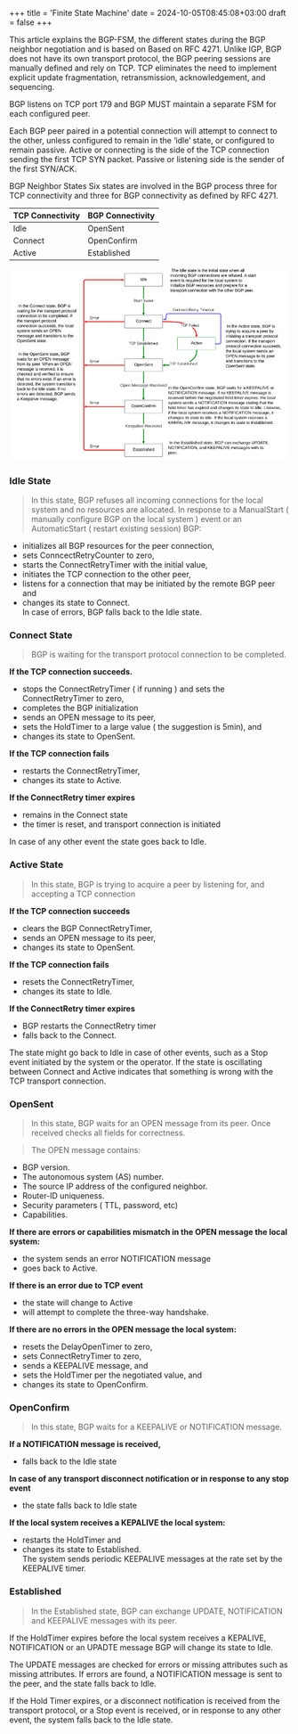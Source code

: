 +++
title = 'Finite State Machine'
date = 2024-10-05T08:45:08+03:00
draft = false
+++


This article explains the BGP-FSM, the different states during the BGP neighbor negotiation and is based on Based on RFC 4271.  Unlike IGP, BGP does not have its own transport protocol, the BGP peering sessions are manually defined and rely on TCP. TCP eliminates the need to implement explicit update fragmentation, retransmission, acknowledgement, and sequencing.

BGP listens on TCP port 179 and BGP MUST maintain a separate FSM for each configured peer.

Each BGP peer paired in a potential connection will attempt to connect to the other, unless configured to remain in the ‘idle’ state, or configured to remain passive. Active or connecting is the side of the TCP connection sending the first TCP SYN packet. Passive or listening side is the sender of the first SYN/ACK.

BGP Neighbor States
Six states are involved in the BGP process three for TCP connectivity and three for BGP connectivity as defined by RFC 4271.

| TCP Connectivity | BGP Connectivity |
| ---------------- | ---------------- | 
| Idle             | OpenSent         |
| Connect          | OpenConfirm      |
| Active           | Established      |  


![Finite State Machine](fsm-v1.png)

### Idle State
> In this state, BGP refuses all incoming connections for the local system and no resources are allocated. In response to a ManualStart ( manually configure BGP on the local system ) event or an AutomaticStart ( restart existing session) BGP:

- initializes all BGP resources for the peer connection,
- sets ConncectRetryCounter to zero,
- starts the ConnectRetryTimer with the initial value,
- initiates the TCP connection to the other peer,
- listens for a connection that may be initiated by the remote BGP peer and
- changes its state to Connect.  
In case of errors, BGP falls back to the Idle state.

### Connect State
>BGP is waiting for the transport protocol connection to be completed.

**If the TCP connection succeeds.**  

- stops the ConnectRetryTimer ( if running ) and sets the ConnectRetryTimer to zero,
- completes the BGP initialization
- sends an OPEN message to its peer,
- sets the HoldTimer to a large value ( the suggestion is 5min), and
- changes its state to OpenSent.  

**If the TCP connection fails**  

- restarts the ConnectRetryTimer,
- changes its state to Active.  

**If the ConnectRetry timer expires**  

- remains in the Connect state
- the timer is reset, and transport connection is initiated  

In case of any other event the state goes back to Idle.

### Active State
> In this state, BGP is trying to acquire a peer by listening for, and accepting a TCP connection

**If the TCP connection succeeds**  

- clears the BGP ConnectRetryTimer,
- sends an OPEN message to its peer,
- changes its state to OpenSent.  

**If the TCP connection fails**  

- resets the ConnectRetryTimer,
- changes its state to Idle.  

**If the ConnectRetry timer expires**  

- BGP restarts the ConnectRetry timer
- falls back to the Connect.  

The state might go back to Idle in case of other events, such as a Stop event initiated by the system or the operator. If the state is oscillating between Connect and Active indicates that something is wrong with the TCP transport connection.

### OpenSent

> In this state, BGP waits for an OPEN message from its peer. Once received checks all fields for correctness.

> The OPEN message contains:

- BGP version.
- The autonomous system (AS) number.
- The source IP address of the configured neighbor.
- Router-ID uniqueness.
- Security parameters ( TTL, password, etc)
- Capabilities.  

**If there are errors or capabilities mismatch in the OPEN message the local system:**  

- the system sends an error NOTIFICATION message
- goes back to Active.  

**If there is an error due to TCP event**  

- the state will change to Active
- will attempt to complete the three-way handshake.  

**If there are no errors in the OPEN message the local system:**  

- resets the DelayOpenTimer to zero,
- sets ConnectRetryTimer to zero,
- sends a KEEPALIVE message, and
- sets the HoldTimer per the negotiated value, and
- changes its state to OpenConfirm.

### OpenConfirm
> In this state, BGP waits for a KEEPALIVE or NOTIFICATION message.

**If a NOTIFICATION message is received,**  

- falls back to the Idle state  

**In case of any transport disconnect notification or in response to any stop event**  

- the state falls back to Idle state  

**If the local system receives a KEPALIVE the local system:** 

- restarts the HoldTimer and
- changes its state to Established.  
The system sends periodic KEEPALIVE messages at the rate set by the KEEPALIVE timer.

### Established
> In the Established state, BGP can exchange UPDATE, NOTIFICATION and KEEPALIVE messages with its peer.

If the HoldTimer expires before the local system receives a KEPALIVE, NOTIFICATION or an UPADTE message BGP will change its state to Idle.

The UPDATE messages are checked for errors or missing attributes such as missing attributes. If errors are found, a NOTIFICATION message is sent to the peer, and the state falls back to Idle.

If the Hold Timer expires, or a disconnect notification is received from the transport protocol, or a Stop event is received, or in response to any other event, the system falls back to the Idle state.